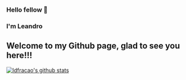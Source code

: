 ### Hello fellow </dev> 👋
### I'm Leandro
## Welcome to my Github page, glad to see you here!!!

[![ldfracao's github stats](https://github-readme-stats.vercel.app/api?username=ldfracao&theme=blue-green)](https://github.com/ldfracao/github-readme-stats)

<!--
- 🔭 I’m currently working on ...
- 🌱 I’m currently learning ...
- 👯 I’m looking to collaborate on ...
- 🤔 I’m looking for help with ...
- 💬 Ask me about ...
- 📫 How to reach me: ...
- 😄 Pronouns: ...
- ⚡ Fun fact: ...
-->
